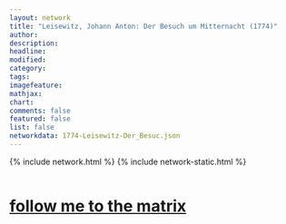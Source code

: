 ```yaml
---
layout: network
title: "Leisewitz, Johann Anton: Der Besuch um Mitternacht (1774)"
author:
description:
headline:
modified:
category:
tags: 
imagefeature: 
mathjax: 
chart: 
comments: false
featured: false
list: false
networkdata: 1774-Leisewitz-Der_Besuc.json
---
```

{% include network.html %}
{% include network-static.html %}
<div class="row">
  <div class="small-5 small-centered columns"><a href="/matrix447"><h1>follow me to the matrix</h1></a>
</div>
</div>
